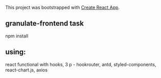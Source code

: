 This project was bootstrapped with [Create React App](https://github.com/facebook/create-react-app).

## granulate-frontend task

npm install

## using:
react functional with hooks, 
3 p - hookrouter, antd, styled-components, react-chart.js, axios
